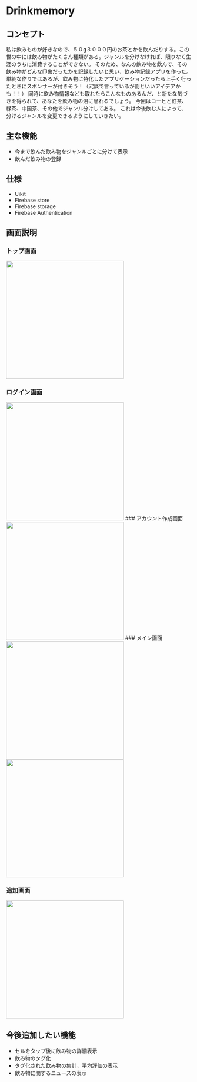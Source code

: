 # Drinkmemory
## コンセプト
私は飲みものが好きなので、５０g３０００円のお茶とかを飲んだりする。この世の中には飲み物がたくさん種類がある。ジャンルを分けなければ、限りなく生涯のうちに消費することができない。
そのため、なんの飲み物を飲んで、その飲み物がどんな印象だったかを記録したいと思い、飲み物記録アプリを作った。単純な作りではあるが、飲み物に特化したアプリケーションだったら上手く行ったときにスポンサーが付きそう！（冗談で言っているが割といいアイデアかも！！）
同時に飲み物情報なども取れたらこんなものあるんだ、と新たな気づきを得られて、あなたを飲み物の沼に陥れるでしょう。
今回はコーヒと紅茶、緑茶、中国茶、その他でジャンル分けしてある。
これは今後飲む人によって、分けるジャンルを変更できるようにしていきたい。

## 主な機能
* 今まで飲んだ飲み物をジャンルごとに分けて表示
* 飲んだ飲み物の登録

## 仕様
* Uikit
* Firebase store
* Firebase storage
* Firebase Authentication

## 画面説明
### トップ画面
<img src="https://user-images.githubusercontent.com/48234687/137822391-6e1e1471-12f1-479a-85e8-3c00c8c3b0f9.png" width="320px">

### ログイン画面
<img src="https://user-images.githubusercontent.com/48234687/137822440-00c23a51-08b0-48ab-bda6-8d7c92514391.png" width="320px">
### アカウント作成画面
<img src="https://user-images.githubusercontent.com/48234687/137822996-33099882-db70-4853-8220-cb8a8fb7fb1a.png" width="320px">
### メイン画面
<img src="https://user-images.githubusercontent.com/48234687/137822567-e55040de-ad74-49ef-a8c7-28475cc1038b.png" width="320px">

<img src="https://user-images.githubusercontent.com/48234687/137823092-dd47f43c-3aad-4041-9ca0-274bc0559afa.png" width="320px">

### 追加画面
<img src="https://user-images.githubusercontent.com/48234687/137822605-554ea6f4-da72-4eea-8f5c-76acb88eac65.png" width="320px">


## 今後追加したい機能
* セルをタップ後に飲み物の詳細表示
* 飲み物のタグ化
* タグ化された飲み物の集計，平均評価の表示
* 飲み物に関するニュースの表示

